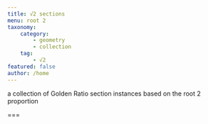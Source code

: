 ```yaml
---
title: √2 sections
menu: root 2
taxonomy:
    category:
        - geometry
        - collection
    tag:
        - √2
featured: false
author: /home
---
```


a collection of Golden Ratio section instances based on the root 2 proportion

===
